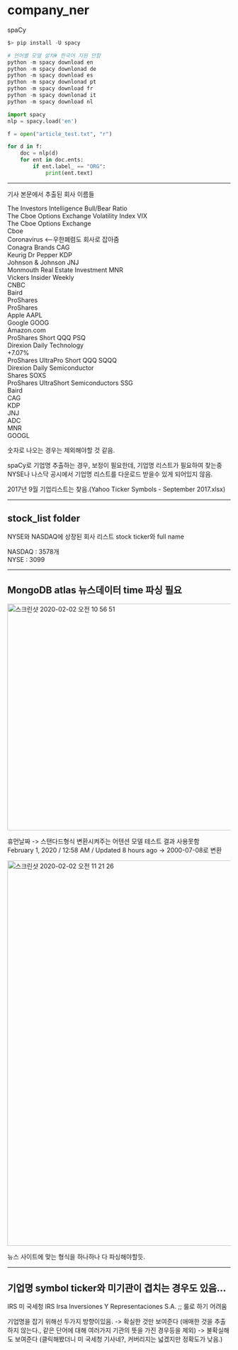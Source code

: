 # company_ner



spaCy 

```python
$> pip install -U spacy

# 언어별 모델 설치# 한국어 지원 안함 
python -m spacy download en
python -m spacy downlonad de
python -m spacy download es
python -m spacy downlonad pt
python -m spacy download fr
python -m spacy downlonad it
python -m spacy download nl


```


```python
import spacy
nlp = spacy.load('en')

f = open("article_test.txt", "r")

for d in f:
    doc = nlp(d)
    for ent in doc.ents:
        if ent.label_ == "ORG":
            print(ent.text)
```
---
기사 본문에서 추출된 회사 이름들

The Investors Intelligence Bull/Bear Ratio  
The Cboe Options Exchange Volatility Index VIX  
The Cboe Options Exchange  
Cboe  
Coronavirus <--우한폐렴도 회사로 잡아줌  
Conagra Brands CAG  
Keurig Dr Pepper KDP  
Johnson & Johnson JNJ  
Monmouth Real Estate Investment MNR  
Vickers Insider Weekly  
CNBC  
Baird  
ProShares  
ProShares  
Apple AAPL  
Google GOOG  
Amazon.com  
ProShares Short QQQ PSQ  
Direxion Daily Technology  
+7.07%  
ProShares UltraPro Short QQQ SQQQ  
Direxion Daily Semiconductor  
Shares SOXS  
ProShares UltraShort Semiconductors SSG  
Baird  
CAG  
KDP  
JNJ  
ADC  
MNR  
GOOGL  
  
숫자로 나오는 경우는 제외해야할 것 같음.  

spaCy로 기업명 추출하는 경우, 보정이 필요한데, 기업명 리스트가 필요하여 찾는중
NYSE나 나스닥 공시에서 기업명 리스트를 다운로드 받을수 있게 되어있지 않음.

2017년 9월 기업리스트는 찾음.(Yahoo Ticker Symbols - September 2017.xlsx)

---

## stock_list folder
NYSE와 NASDAQ에 상장된 회사 리스트
stock ticker와 full name


NASDAQ : 3578개  
NYSE   : 3099  

---
## MongoDB atlas 뉴스데이터 time 파싱 필요

<img width="512" alt="스크린샷 2020-02-02 오전 10 56 51" src="https://user-images.githubusercontent.com/10937193/73601796-245cb100-45ab-11ea-8831-0120c1951039.png">

휴먼날짜 -> 스탠다드형식 변환시켜주는 어텐션 모델 테스트 결과 사용못함  
February 1, 2020 /  12:58 AM / Updated 8 hours ago -> 2000-07-08로 변환

<img width="870" alt="스크린샷 2020-02-02 오전 11 21 26" src="https://user-images.githubusercontent.com/10937193/73601967-53285680-45ae-11ea-96c4-70ebde8f6061.png">


뉴스 사이트에 맞는 형식을 하나하나 다 파싱해야할듯.


---

## 기업명 symbol ticker와 미기관이 겹치는 경우도 있음...
IRS 미 국세청
IRS	Irsa Inversiones Y Representaciones S.A. ;; 룰로 하기 어려움

기업명을 잡기 위해선 두가지 방향이있음.
-> 확실한 것만 보여준다 (애매한 것을 추출하지 않는다., 같은 단어에 대해 여러가지 기관의 뜻을 가진 경우등을 제외)
-> 불확실해도 보여준다 (클릭해봤더니 미 국세청 기사네?, 커버리지는 넓겠지만 정확도가 낮음.)
